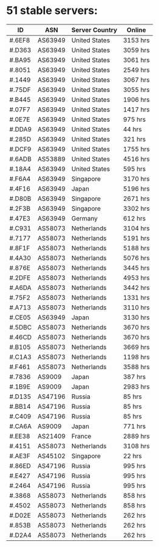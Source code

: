 # 51 stable servers:

| ID | ASN | Server Country | Online |
| ------ | ------ | ------ | ------ |
| #.6EF8 | AS63949 | United States | 3153 hrs |
| #.D363 | AS63949 | United States | 3059 hrs |
| #.BA95 | AS63949 | United States | 3061 hrs |
| #.8051 | AS63949 | United States | 2549 hrs |
| #.1449 | AS63949 | United States | 3067 hrs |
| #.75DF | AS63949 | United States | 3055 hrs |
| #.B445 | AS63949 | United States | 1906 hrs |
| #.07F7 | AS63949 | United States | 1417 hrs |
| #.0E7E | AS63949 | United States | 975 hrs |
| #.DDA9 | AS63949 | United States | 44 hrs |
| #.285D | AS63949 | United States | 321 hrs |
| #.DCF9 | AS63949 | United States | 1755 hrs |
| #.6ADB | AS53889 | United States | 4516 hrs |
| #.18A4 | AS63949 | United States | 595 hrs |
| #.F6A4 | AS63949 | Singapore | 3170 hrs |
| #.4F16 | AS63949 | Japan | 5196 hrs |
| #.D80B | AS63949 | Singapore | 2671 hrs |
| #.2F3B | AS63949 | Singapore | 3302 hrs |
| #.47E3 | AS63949 | Germany | 612 hrs |
| #.C931 | AS58073 | Netherlands | 3104 hrs |
| #.7177 | AS58073 | Netherlands | 5191 hrs |
| #.8F1F | AS58073 | Netherlands | 5188 hrs |
| #.4A30 | AS58073 | Netherlands | 5076 hrs |
| #.876E | AS58073 | Netherlands | 3445 hrs |
| #.2DFE | AS58073 | Netherlands | 4953 hrs |
| #.A6DA | AS58073 | Netherlands | 3442 hrs |
| #.75F2 | AS58073 | Netherlands | 1331 hrs |
| #.A713 | AS58073 | Netherlands | 3110 hrs |
| #.CE05 | AS63949 | Japan | 3130 hrs |
| #.5DBC | AS58073 | Netherlands | 3670 hrs |
| #.46CD | AS58073 | Netherlands | 3670 hrs |
| #.B105 | AS58073 | Netherlands | 3669 hrs |
| #.C1A3 | AS58073 | Netherlands | 1198 hrs |
| #.F461 | AS58073 | Netherlands | 3588 hrs |
| #.7836 | AS9009 | Japan | 387 hrs |
| #.1B9E | AS9009 | Japan | 2983 hrs |
| #.D135 | AS47196 | Russia | 85 hrs |
| #.BB14 | AS47196 | Russia | 85 hrs |
| #.C409 | AS47196 | Russia | 85 hrs |
| #.CA6A | AS9009 | Japan | 771 hrs |
| #.EE38 | AS21409 | France | 2889 hrs |
| #.4151 | AS58073 | Netherlands | 3108 hrs |
| #.AE3F | AS45102 | Singapore | 22 hrs |
| #.86ED | AS47196 | Russia | 995 hrs |
| #.E427 | AS47196 | Russia | 995 hrs |
| #.2464 | AS47196 | Russia | 995 hrs |
| #.3868 | AS58073 | Netherlands | 858 hrs |
| #.4502 | AS58073 | Netherlands | 858 hrs |
| #.D02E | AS58073 | Netherlands | 262 hrs |
| #.853B | AS58073 | Netherlands | 262 hrs |
| #.D2A4 | AS58073 | Netherlands | 262 hrs |

